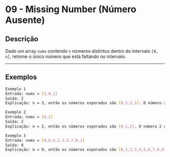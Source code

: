 # 09 - Missing Number (Número Ausente)

## Descrição
Dado um array `nums` contendo `n` números distintos dentro do intervalo `[0, n]`, retorne o único número que está faltando no intervalo.

---

## Exemplos
```bash
Exemplo 1
Entrada: nums = [3,0,1]
Saída: 2
Explicação: n = 3, então os números esperados são [0,1,2,3]. O número 2 está faltando.
```
```bash
Exemplo 2
Entrada: nums = [0,1]
Saída: 2
Explicação: n = 2, então os números esperados são [0,1,2]. O número 2 está faltando.
```
```bash
Exemplo 3
Entrada: nums = [9,6,4,2,3,5,7,0,1]
Saída: 8
Explicação: n = 9, então os números esperados são [0,1,2,3,4,5,6,7,8,9]. O número 8 está faltando.
```
